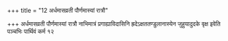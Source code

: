 +++
title = "12 अर्धमासव्रती पौर्णमास्यां रात्रौ"

+++
अर्धमासव्रती पौर्णमास्यां रात्रौ नाभिमात्रं प्रगाह्याविदासिनि ह्रदेऽक्षततण्डुलानास्येन जुहुयादुदके वृक्ष इवेति पञ्चभिः पार्थिवं कर्म १२